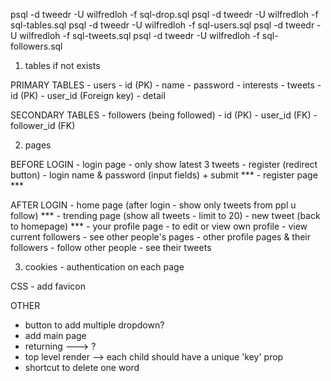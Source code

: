 psql -d tweedr -U wilfredloh -f sql-drop.sql
psql -d tweedr -U wilfredloh -f sql-tables.sql
psql -d tweedr -U wilfredloh -f sql-users.sql
psql -d tweedr -U wilfredloh -f sql-tweets.sql
psql -d tweedr -U wilfredloh -f sql-followers.sql


1. tables if not exists

PRIMARY TABLES
	- users
		- id (PK)
		- name
		- password
		- interests
	- tweets
		- id (PK)
		- user_id (Foreign key)
		- detail

SECONDARY TABLES
	- followers (being followed) 
		- id (PK)
		- user_id (FK)
		- follower_id (FK)
<!-- 	- follow (am following)
		- id (PK)
		- user_id (FK)
		- follow_id (FK) -->


2. pages

BEFORE LOGIN
	- login page 
		- only show latest 3 tweets
		- register (redirect button)
		- login name & password (input fields) + submit ***
	- register page ***

AFTER LOGIN
	- home page (after login - show only tweets from ppl u follow) ***
	- trending page (show all tweets - limit to 20)
	- new tweet (back to homepage) ***
	- your profile page
		- to edit or view own profile
		- view current followers
	- see other people's pages 
		- other profile pages & their followers
		- follow other people
		- see their tweets

3. cookies - authentication on each page

CSS
	- add favicon

OTHER
-	button to add multiple dropdown?
-	add main page
-	returning ---> ?
-	top level render --> each child should have a unique 'key' prop
-	shortcut to delete one word